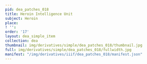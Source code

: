 ```yaml
---
pid: dea_patches_018
title: Heroin Intelligence Unit
subject: Heroin
place: 
! '': 
order: '17'
layout: dea_simple_item
collection: dea
thumbnail: img/derivatives/simple/dea_patches_018/thumbnail.jpg
full: img/derivatives/simple/dea_patches_018/fullwidth.jpg
manifest: "/img/derivatives/iiif/dea_patches_018/manifest.json"
---
```

